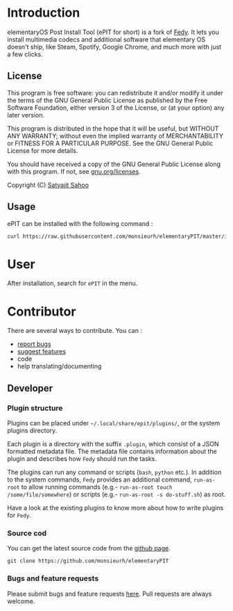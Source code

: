 # Introduction
elementaryOS Post Install Tool (ePIT for short) is a fork of [Fedy](http://folkswithhats.org/). It lets you install multimedia codecs and additional software that elementary OS doesn't ship, like Steam, Spotify, Google Chrome, and much more with just a few clicks.

## License
This program is free software: you can redistribute it and/or modify it under the terms of the GNU General Public License as published by the Free Software Foundation, either version 3 of the License, or (at your option) any later version.

This program is distributed in the hope that it will be useful, but WITHOUT ANY WARRANTY; without even the implied warranty of MERCHANTABILITY or FITNESS FOR A PARTICULAR PURPOSE. See the GNU General Public License for more details.

You should have received a copy of the GNU General Public License along with this program.  If not, see [gnu.org/licenses](http://www.gnu.org/licenses/).

Copyright (C) [Satyajit Sahoo](mailto:satyajit.happy@gmail.com)

## Usage
ePIT can be installed with the following command :
```bash
curl https://raw.githubusercontent.com/monsieurh/elementaryPIT/master/installer.sh | sudo bash
```

# User
After installation, search for `ePIT` in the menu.

# Contributor
There are several ways to contribute. You can :

- [report bugs](https://github.com/monsieurh/elementaryPIT/issues)
- [suggest features](https://github.com/monsieurh/elementaryPIT/issues)
- code
- help translating/documenting

## Developer

### Plugin structure
Plugins can be placed under `~/.local/share/epit/plugins/`, or the system plugins directory.

Each plugin is a directory with the suffix `.plugin`, which consist of a JSON formatted metadata file. The metadata file contains information about the plugin and describes how `Fedy` should run the tasks.

The plugins can run any command or scripts (`bash`, `python` etc.). In addition to the system commands, `Fedy` provides an additional command, `run-as-root` to allow running commands (e.g.- `run-as-root touch /some/file/somewhere`) or scripts (e.g.- `run-as-root -s do-stuff.sh`) as root.

Have a look at the existing plugins to know more about how to write plugins for `Fedy`.

### Source cod
You can get the latest source code from the [github page](https://github.com/monsieurh/elementaryPIT).

`git clone https://github.com/monsieurh/elementaryPIT`

### Bugs and feature requests
Please submit bugs and feature requests [here](https://github.com/monsieurh/elementaryPIT/issues). Pull requests are always welcome.
